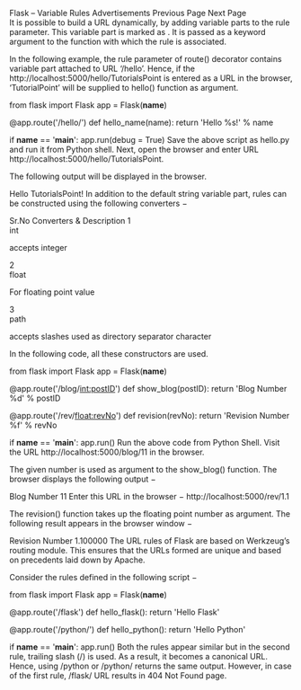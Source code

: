 

Flask – Variable Rules
Advertisements
 Previous Page Next Page  
It is possible to build a URL dynamically, by adding variable parts to the rule parameter. This variable part is marked as <variable-name>. It is passed as a keyword argument to the function with which the rule is associated.

In the following example, the rule parameter of route() decorator contains <name> variable part attached to URL ‘/hello’. Hence, if the http://localhost:5000/hello/TutorialsPoint is entered as a URL in the browser, ‘TutorialPoint’ will be supplied to hello() function as argument.

from flask import Flask
app = Flask(__name__)

@app.route('/hello/<name>')
def hello_name(name):
   return 'Hello %s!' % name

if __name__ == '__main__':
   app.run(debug = True)
Save the above script as hello.py and run it from Python shell. Next, open the browser and enter URL http://localhost:5000/hello/TutorialsPoint.

The following output will be displayed in the browser.

Hello TutorialsPoint!
In addition to the default string variable part, rules can be constructed using the following converters −

Sr.No	Converters & Description
1	
int

accepts integer

2	
float

For floating point value

3	
path

accepts slashes used as directory separator character

In the following code, all these constructors are used.

from flask import Flask
app = Flask(__name__)

@app.route('/blog/<int:postID>')
def show_blog(postID):
   return 'Blog Number %d' % postID

@app.route('/rev/<float:revNo>')
def revision(revNo):
   return 'Revision Number %f' % revNo

if __name__ == '__main__':
   app.run()
Run the above code from Python Shell. Visit the URL http://localhost:5000/blog/11 in the browser.

The given number is used as argument to the show_blog() function. The browser displays the following output −

Blog Number 11
Enter this URL in the browser − http://localhost:5000/rev/1.1

The revision() function takes up the floating point number as argument. The following result appears in the browser window −

Revision Number 1.100000
The URL rules of Flask are based on Werkzeug’s routing module. This ensures that the URLs formed are unique and based on precedents laid down by Apache.

Consider the rules defined in the following script −

from flask import Flask
app = Flask(__name__)

@app.route('/flask')
def hello_flask():
   return 'Hello Flask'

@app.route('/python/')
def hello_python():
   return 'Hello Python'

if __name__ == '__main__':
   app.run()
Both the rules appear similar but in the second rule, trailing slash (/) is used. As a result, it becomes a canonical URL. Hence, using /python or /python/ returns the same output. However, in case of the first rule, /flask/ URL results in 404 Not Found page.
